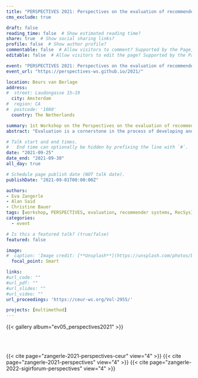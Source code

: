 ```yaml
---
title: "PERSPECTIVES 2021: Perspectives on the evaluation of recommender systems"
cms_exclude: true

draft: false
reading_time: false  # Show estimated reading time?
share: true  # Show social sharing links?
profile: false  # Show author profile?
commentable: false  # Allow visitors to comment? Supported by the Page, Post, and Docs content types.
editable: false  # Allow visitors to edit the page? Supported by the Page, Post, and Docs content types.

event: "PERSPECTIVES 2021: Perspectives on the evaluation of recommender systems, co-located with RecSys 2021"
event_url: "https://perspectives-ws.github.io/2021/"

location: Beurs van Berlage
address:
#  street: Laudongasse 15–19
  city: Amsterdam
#  region: CA
#  postcode: '1080'
  country: The Netherlands

summary: 1st Workshop on the Perspectives on the evaluation of recommender systems, co-located with RecSys 2021.
abstract: "Evaluation is a cornerstone in the process of developing and deploying recommender systems. The PERSPECTIVES workshop brought together academia and industry to critically reflect on the evaluation of recommender systems. Particularly, the workshop aimed to shed light on the different, and maybe even diverging or contradictory perspectives on the evaluation of recommender systems. Papers reporting a reflection on problems regarding recommender systems evaluation and lessons learned were solicited. The workshop combined flash presentations of accepted papers, a keynote from industry, and an interactive part with discussions in break-out rooms as well as in the plenum. The workshop complemented the program of the main conference as it emphasized problems and lessons learned, fostered exchange integrating various perspectives on evaluation, and sought to move the recommender systems community forward as an outcome of the workshop."

# Talk start and end times.
#   End time can optionally be hidden by prefixing the line with `#`.
date: "2021-09-25"
date_end: "2021-09-30"
all_day: true

# Schedule page publish date (NOT talk date).
publishDate: "2021-09-01T00:00:00Z"

authors:
- Eva Zangerle
- Alan Said
- Christine Bauer
tags: [workshop, PERSPECTIVES, evaluation, recommender systems, RecSys]
categories:
  - event

# Is this a featured talk? (true/false)
featured: false

image:
#  caption: 'Image credit: [**Unsplash**](https://unsplash.com/photos/bzdhc5b3Bxs)'
  focal_point: Smart

links:
#url_code: ""
#url_pdf: ""
#url_slides: ""
#url_video: ""
url_proceedings: 'https://ceur-ws.org/Vol-2955/'

projects: [multimethod]
---
```


{{< gallery album="ev05_perspectives2021" >}}

<br><br>

{{< cite page="zangerle-2021-perspectives-ceur" view="4" >}}
{{< cite page="zangerle-2021-perspectives" view="4" >}}
{{< cite page="zangerle-2022-sigirforum-perspectives" view="4" >}}

